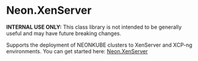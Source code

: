 Neon.XenServer
==============

****INTERNAL USE ONLY:**** This class library is not intended to be generally useful and may have future breaking changes.

Supports the deployment of NEONKUBE clusters to XenServer and XCP-ng environments.  You can get started here: [Neon.XenServer](https://sdk.neonforge.com/N_Neon_XenServer.htm)
